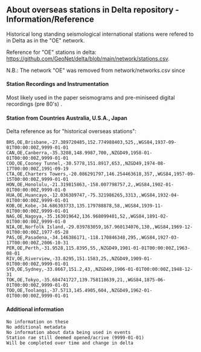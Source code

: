 ## About overseas stations in Delta repository - Information/Reference ##
Historical long standing seismological international stations were refered to 
in Delta as in the "OE" network.

Reference for "OE" stations in delta: https://github.com/GeoNet/delta/blob/main/network/stations.csv.

N.B.: The network "OE" was removed from network/networks.csv since

#### Station Recordings and Instrumentation ####
Most likely used in the paper seismograms and pre-miniseed digital recordings (pre 80's) . 

####  Station  from Countries Australia, U.S.A., Japan  ####
Delta reference as for "historical overseas stations": 
```
BRS,OE,Brisbane,-27.389720485,152.774988403,525,,WGS84,1937-09-01T00:00:00Z,9999-01-01
CAN,OE,Canberra,-35.3208,148.9987,700,,NZGD49,1958-01-01T00:00:00Z,9999-01-01
COO,OE,Cooney Tunnel,-30.5778,151.8917,653,,NZGD49,1974-08-17T00:00:00Z,1991-09-19
CTA,OE,Charters Towers,-20.086291797,146.254463618,357,,WGS84,1957-09-15T00:00:00Z,9999-01-01
HON,OE,Honolulu,-21.319815863,-158.007798757,2,,WGS84,1902-01-01T00:00:00Z,9999-01-0
HUA,OE,Huancayo,-12.036389747,-75.321986265,3313,,WGS84,1932-04-01T00:00:00Z,9999-01-01
KOB,OE,Kobe,-34.686303733,135.179788878,58,,WGS84,1939-11-01T00:00:00Z,9999-01-01
NAG,OE,Nagoya,-35.163019642,136.968099401,52,,WGS84,1891-02-01T00:00:00Z,9999-01-0
NIA,OE,Norfolk Island,-29.039783059,167.960134076,130,,WGS84,1969-12-01T00:00:00Z,1977-05-28
PAS,OE,Pasadena,-34.146386171,-118.170846348,295,,WGS84,1927-03-17T00:00:00Z,2006-10-31
PER,OE,Perth,-31.9528,115.8395,55,,NZGD49,1901-01-01T00:00:00Z,1963-08-01
RIV,OE,Riverview,-33.8295,151.1583,25,,NZGD49,1909-01-01T00:00:00Z,9999-01-01
SYD,OE,Sydney,-33.8667,151.2,43,,NZGD49,1906-01-01T00:00:00Z,1948-12-31
TOK,OE,Tokyo,-35.684741727,139.758118639,21,,WGS84,1875-06-01T00:00:00Z,9999-01-01
TOO,OE,Toolangi,-37.5713,145.4905,604,,NZGD49,1962-01-01T00:00:00Z,9999-01-01
```
####  Additional information #### 
    No information on these
    No additional metadata
    No information about data being used in events
    Station rae still deemed opened/acrive (9999-01-01) 
    Will be completed over time and change in delta

